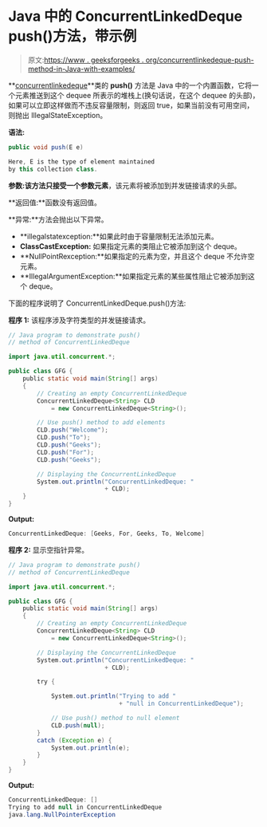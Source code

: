 # Java 中的 ConcurrentLinkedDeque push()方法，带示例

> 原文:[https://www . geeksforgeeks . org/concurrentlinkedeque-push-method-in-Java-with-examples/](https://www.geeksforgeeks.org/concurrentlinkeddeque-push-method-in-java-with-examples/)

**[concurrentlinkedeque](https://www.geeksforgeeks.org/concurrentlinkeddeque-in-java-with-examples/)**类的 **push()** 方法是 Java 中的一个内置函数，它将一个元素推送到这个 dequee 所表示的堆栈上(换句话说，在这个 dequee 的头部)，如果可以立即这样做而不违反容量限制，则返回 true，如果当前没有可用空间，则抛出 IllegalStateException。

**语法:**

```java
public void push(E e)

Here, E is the type of element maintained 
by this collection class.

```

**参数:**该方法只接受一个参数**元素**，该元素将被添加到并发链接请求的头部。

**返回值:**函数没有返回值。

**异常:**方法会抛出以下异常。

*   **illegalstatexception:**如果此时由于容量限制无法添加元素。
*   **ClassCastException:** 如果指定元素的类阻止它被添加到这个 deque。
*   **NullPointRexception:**如果指定的元素为空，并且这个 deque 不允许空元素。
*   **IllegalArgumentException:**如果指定元素的某些属性阻止它被添加到这个 deque。

下面的程序说明了 ConcurrentLinkedDeque.push()方法:

**程序 1:** 该程序涉及字符类型的并发链接请求。

```java
// Java program to demonstrate push()
// method of ConcurrentLinkedDeque

import java.util.concurrent.*;

public class GFG {
    public static void main(String[] args)
    {
        // Creating an empty ConcurrentLinkedDeque
        ConcurrentLinkedDeque<String> CLD
            = new ConcurrentLinkedDeque<String>();

        // Use push() method to add elements
        CLD.push("Welcome");
        CLD.push("To");
        CLD.push("Geeks");
        CLD.push("For");
        CLD.push("Geeks");

        // Displaying the ConcurrentLinkedDeque
        System.out.println("ConcurrentLinkedDeque: "
                           + CLD);
    }
}
```

**Output:**

```java
ConcurrentLinkedDeque: [Geeks, For, Geeks, To, Welcome]

```

**程序 2:** 显示空指针异常。

```java
// Java program to demonstrate push()
// method of ConcurrentLinkedDeque

import java.util.concurrent.*;

public class GFG {
    public static void main(String[] args)
    {
        // Creating an empty ConcurrentLinkedDeque
        ConcurrentLinkedDeque<String> CLD
            = new ConcurrentLinkedDeque<String>();

        // Displaying the ConcurrentLinkedDeque
        System.out.println("ConcurrentLinkedDeque: "
                           + CLD);

        try {

            System.out.println("Trying to add "
                               + "null in ConcurrentLinkedDeque");

            // Use push() method to null element
            CLD.push(null);
        }
        catch (Exception e) {
            System.out.println(e);
        }
    }
}
```

**Output:**

```java
ConcurrentLinkedDeque: []
Trying to add null in ConcurrentLinkedDeque
java.lang.NullPointerException

```
